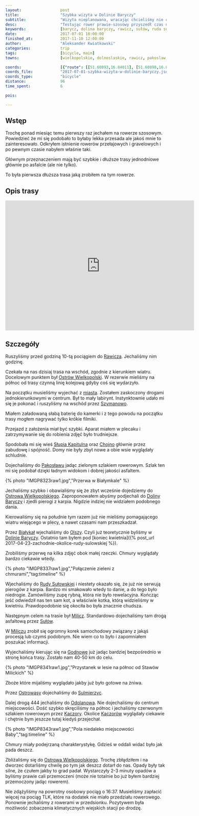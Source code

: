 ```yaml
---
layout:                 post
title:                  "Szybka wizyta w Dolinie Baryczy"
subtitle:               "Wizyta nieplanowana, wracając chcieliśmy nie czekać na pociąg, a się na niego ostatecznie spóźniliśmy"
desc:                   "Testując rower prawie-szosowy przyszedł czas na wybranie dłuższej trasy. Jest to opis szybkiego przejazdu z Rawicza na wschód gdzie przy okazji znaleźliśmy się w Dolinie Baryczy."
keywords:               [barycz, dolina baryczy, rawicz, sułów, ruda sułowska, stawy, milicz, sulmierzyce, chmury, ostrów wielkopolski]
date:                   2017-07-01 18:00:00
finished_at:            2017-11-10 12:00:00
author:                 "Aleksander Kwiatkowski"
categories:             trip
tags:                   [bicycle, main]
towns:                  [wielkopolskie, dolnoslaskie, rawicz, pakoslaw, milicz, cieszkow, sulmierzyce, odolanow, ostrow_wielkopolski]

coords:                 [{"route": [[51.60893,16.84011], [51.60898,16.86552], [51.60482,16.89702], [51.60930,16.94869], [51.60557,16.97143], [51.62561,17.01040], [51.61911,17.02859], [51.61799,17.05040], [51.61095,17.05872], [51.60077,17.06061], [51.58414,17.05194], [51.54540,17.05572], [51.54134,17.06370], [51.52169,17.08069], [51.51128,17.11237], [51.51352,17.12352], [51.50300,17.16798], [51.50540,17.19742], [51.53056,17.23888], [51.52794,17.27072], [51.53985,17.26823], [51.56285,17.32548], [51.56290,17.33887], [51.57160,17.36539], [51.57373,17.40900], [51.57272,17.43131], [51.59256,17.46453], [51.60994,17.50985], [51.60584,17.53131], [51.60408,17.56813], [51.58771,17.64812], [51.58040,17.66503], [51.59144,17.66194], [51.59192,17.67233], [51.61586,17.67439], [51.62939,17.66846], [51.63642,17.69893], [51.63951,17.75944], [51.64452,17.80777], [51.64926,17.80579]], "type": "bicycle"}]
coords_file:            "2017-07-01-szybka-wizyta-w-dolinie-baryczy.json"
coords_type:            "bicycle"
distance:               96
time_spent:             6

pois:

---
```


[wiki-rawicz]: https://pl.wikipedia.org/wiki/Rawicz
[wiki-ostrow-wielkopolski]: https://pl.wikipedia.org/wiki/Ostr%C3%B3w_Wielkopolski
[wiki-szymanowo]: https://pl.wikipedia.org/wiki/Szymanowo_(powiat_rawicki)
[wiki-slupia-kapitulna]: https://pl.wikipedia.org/wiki/S%C5%82upia_Kapitulna
[wiki-chojno]: https://pl.wikipedia.org/wiki/Chojno_(powiat_rawicki)
[wiki-pakoslaw]: https://pl.wikipedia.org/wiki/Pakos%C5%82aw_(powiat_rawicki)
[wiki-dolina-baryczy]: https://pl.wikipedia.org/wiki/Barycz_(rzeka)
[wiki-bialykal]: https://pl.wikipedia.org/wiki/Bia%C5%82yka%C5%82
[wiki-olsza]: https://pl.wikipedia.org/wiki/Olsza_(wojew%C3%B3dztwo_dolno%C5%9Bl%C4%85skie)
[wiki-ruda-sulowska]: https://pl.wikipedia.org/wiki/Ruda_Su%C5%82owska
[wiki-milicz]: https://pl.wikipedia.org/wiki/Milicz
[wiki-sulow]: https://pl.wikipedia.org/wiki/Su%C5%82%C3%B3w_(wie%C5%9B_w_wojew%C3%B3dztwie_dolno%C5%9Bl%C4%85skim)
[wiki-godnowa]: https://pl.wikipedia.org/wiki/Godnowa
[wiki-ostrowasy]: https://pl.wikipedia.org/wiki/Ostrow%C4%85sy_(wojew%C3%B3dztwo_dolno%C5%9Bl%C4%85skie)
[wiki-sulmierzyce]: https://pl.wikipedia.org/wiki/Sulmierzyce
[wiki-odolanow]: https://pl.wikipedia.org/wiki/Odolan%C3%B3w
[wiki-kaczory]: https://pl.wikipedia.org/wiki/Kaczory_(powiat_ostrowski)


Wstęp
-----

Trochę ponad miesiąc temu pierwszy raz jechałem na rowerze szosowym. Powiedzieć
że mi się podobało to byłaby lekka przesada ale jakoś mnie to zainteresowało.
Odkryłem istnienie rowerów przełajowych i gravelowych i po pewnym czasie
nabyłem właśnie taki.

Głównym przeznaczeniem mają być szybkie i dłuższe trasy jednodniowe głównie
po asfalcie (ale nie tylko).

To była pierwsza dłuższa trasa jaką zrobiłem na tym rowerze.

Opis trasy
----------

<iframe height='405' width='590' frameborder='0' allowtransparency='true' scrolling='no' src='https://www.strava.com/activities/1062687715/embed/c0b3f32c580b9bbd64e0ae1d69684ae0bf98c419'></iframe>

Szczegóły
---------

Ruszyliśmy przed godziną 10-tą pociągiem do [Rawicza][wiki-rawicz].
Jechaliśmy nim godzinę.

Czekała na nas dzisiaj trasa na wschód, zgodnie z kierunkiem wiatru.
Docelowym punktem był [Ostrów Wielkopolski][wiki-ostrow-wielkopolski].
W rezerwie mieliśmy na północ od trasy czynną linię kolejową gdyby
coś się wydarzyło.

Na początku musieliśmy wyjechać z [miasta][wiki-rawicz]. Zostałem zaskoczony
drogami jednokierunkowymi w centrum. Był to mały labirynt.
Instynktownie udało mi się
je pokonać i ruszyliśmy na wschód przez [Szymanowo][wiki-szymanowo].

Miałem załadowaną słabą baterię do kamerki i z tego powodu na początku trasy
mogłem nagrywać tylko krókie filmiki.

Przejazd z założenia miał być szybki. Aparat miałem w plecaku i
zatrzymywanie się do robienia zdjęć było trudniejsze.

Spodobała mi się wieś [Słupia Kapitulna][wiki-slupia-kapitulna] oraz
[Chojno][wiki-chojno] głównie przez zabudowę i spójność. Domy nie były
zbyt nowe a obie wsie wyglądały schludnie.

Dojechaliśmy do [Pakosławu][wiki-pakoslaw] jadąc zielonym szlakiem rowerowym.
Szlak ten mi się podobał dzięki ładnym widokom i dobrej jakości asfaltem.

{% photo "IMGP8323raw1.jpg","Przerwa w Białymkale" %}

Jechaliśmy szybko i obawialiśmy się że zbyt wcześnie dojedziemy do
[Ostrowa Wielkopolskiego][wiki-ostrow-wielkopolski]. Zaproponowałem abyśmy
podjechali do [Doliny Baryczy][wiki-dolina-baryczy] i zjedli pierogi z karpia.
Nigdzie indziej nie widziałem podobnego dania.

Kierowaliśmy się na południe tym razem już nie mieliśmy pomagającego wiatru
wiejącego w plecy, a nawet czasami nam przeszkadzał.

Przez [Białykał][wiki-bialykal] wjechaliśmy do [Olszy][wiki-olsza].
Czyli już teoretycznie byliśmy w [Dolinie Baryczy][wiki-dolina-baryczy].
Ostatnio tam byłem pod
[koniec kwietnia]({% post_url 2017-04-23-zachodnie-okolice-rudy-sulowskiej %}).

Zrobiliśmy przerwę na kilka zdjęć obok małej rzeczki. Chmury wyglądały bardzo
ciekawie wtedy.

{% photo "IMGP8337raw1.jpg","Połączenie zieleni z chmurami","tag:timeline" %}

Wjechaliśmy do [Rudy Sułowskiej][wiki-ruda-sulowska] i niestety okazało się,
że już nie serwują pierogów z karpia. Bardzo mi smakowało wtedy to danie, a do tego
było niedrogie. Zamówiliśmy zupę rybną, która nie było rewelacyjna.
Kończąc jeść odwiedził nas ten sam kot, a właściwie kotka,
którą widzieliśmy w kwietniu. Prawdopodobnie się okociła bo była znacznie
chudsza.

Następnym celem na trasie był [Milicz][wiki-milicz]. Standardowo dojechaliśmy
tam drogą asfaltową przez [Sułów][wiki-sulow].

W [Miliczu][wiki-milicz] zrobił się ogromny korek samochodowy związany z
jakąś procesją lub czymś podobnym. Nie wiem co to było i zapomniałem
poszukać informacji.

Wyjechaliśmy kierując się na [Godnowę][wiki-godnowa] już jadąc bardziej
bezpośrednio w stronę końca trasy. Zostało nam 40-50 km do celu.

{% photo "IMGP8341raw1.jpg","Przystanek w lesie na północ od Stawów Milickich" %}

Zboże które mijaliśmy wyglądało jakby już było gotowe na żniwa.

Przez [Ostrowąsy][wiki-ostrowasy] dojechaliśmy do [Sulmierzyc][wiki-sulmierzyce].

Dalej drogą 444 jechaliśmy do [Odolanowa][wiki-odolanow]. Nie dojechaliśmy do
centrum miejscowości. Dość szybko skręciliśmy na północ i jechaliśmy czerwonym szlakiem
rowerowym przez [Kaczory][wiki-kaczory].
Okolice [Kaczorów][wiki-kaczory] wyglądały ciekawie i chętnie bym jeszcze tutaj
kiedyś przejechał.

{% photo "IMGP8343raw1.jpg","Pola niedaleko miejscowości Baby","tag:timeline" %}

Chmury miały podejrzaną charakterystykę. Gdzieś w oddali widać było jak pada
deszcz.

Zbliżaliśmy się do [Ostrowa Wielkopolskiego][wiki-ostrow-wielkopolski].
Trochę zbłądziłem i na dworzec dotarliśmy chwilę po tym jak deszcz dotarł
do nas. Opady były tak silne, że czułem jakby to grad padał.
Wystarczyły 2-3
minuty opadów a byliśmy prawie cali przemoczeni
(może nie totalnie bo już byłem bardziej przemoczony jadąc rowerem).

Nie zdążyliśmy na powrotny osobowy pociąg o 16:37. Musieliśmy zapłacić więcej
na pociąg TLK, które na dodatek nie miało przedziału rowerowego.
Ponownie jechaliśmy z rowerami
w przedsionku. Pozytywem była możliwość zobaczenia klimatycznych
wiejskich stacji po drodzę.
